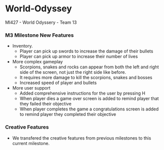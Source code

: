 # World-Odyssey
MI427 - World Odyssery - Team 13

### M3 Milestone New Features

- Inventory.
  - Player can pick up swords to increase the damage of their bullets
  - Player can pick up armor to increase their number of lives
- More complex gameplay
  - Scorpions, snakes and rocks can appear from both the left and right side of the screen, not just the right side like before.
  - It requires more damage to kill the scorpions, snakes and bosses
  - Increased speed of player and bullets
- More user support
  - Added comprehensive instructions for the user by pressing H
  - When player dies a game over screen is added to remind player that they failed their objective
  - When player completes the game a congratulations screen is added to remind player they completed their objective

### Creative Features

- We transfered the creative features from previous milestones to this current milestone.